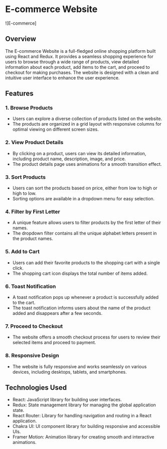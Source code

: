 # E-commerce Website

![E-commerce]

## Overview

The E-commerce Website is a full-fledged online shopping platform built using React and Redux. It provides a seamless shopping experience for users to browse through a wide range of products, view detailed information about each product, add items to the cart, and proceed to checkout for making purchases. The website is designed with a clean and intuitive user interface to enhance the user experience.

## Features

### 1. Browse Products

- Users can explore a diverse collection of products listed on the website.
- The products are organized in a grid layout with responsive columns for optimal viewing on different screen sizes.

### 2. View Product Details

- By clicking on a product, users can view its detailed information, including product name, description, image, and price.
- The product details page uses animations for a smooth transition effect.

### 3. Sort Products

- Users can sort the products based on price, either from low to high or high to low.
- Sorting options are available in a dropdown menu for easy selection.

### 4. Filter by First Letter

- A unique feature allows users to filter products by the first letter of their names.
- The dropdown filter contains all the unique alphabet letters present in the product names.

### 5. Add to Cart

- Users can add their favorite products to the shopping cart with a single click.
- The shopping cart icon displays the total number of items added.

### 6. Toast Notification

- A toast notification pops up whenever a product is successfully added to the cart.
- The toast notification informs users about the name of the product added and disappears after a few seconds.

### 7. Proceed to Checkout

- The website offers a smooth checkout process for users to review their selected items and proceed to payment.

### 8. Responsive Design

- The website is fully responsive and works seamlessly on various devices, including desktops, tablets, and smartphones.

## Technologies Used

- React: JavaScript library for building user interfaces.
- Redux: State management library for managing the global application state.
- React Router: Library for handling navigation and routing in a React application.
- Chakra UI: UI component library for building responsive and accessible UIs.
- Framer Motion: Animation library for creating smooth and interactive animations.

